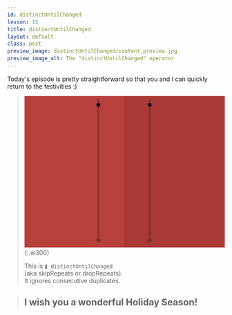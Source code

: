 ```yaml
---
id: distinctUntilChanged
lesson: 15
title: distinctUntilChanged
layout: default
class: post
preview_image: distinctUntilChanged/content_preview.jpg
preview_image_alt: The "distinctUntilChanged" operator
---
```

Today's episode is pretty straightforward so that you and I can quickly return to the festivities :)

> ![](img/distinctUntilChanged/distinctUntilChanged.gif){:.w300}
>
> This is `❚ distinctUntilChanged`<br/>
> (aka skipRepeats or dropRepeats).<br/>
> It ignores consecutive duplicates.

> ## I wish you a wonderful Holiday Season!